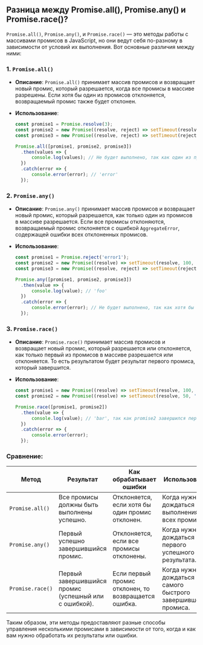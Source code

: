 ## Разница между Promise.all(), Promise.any() и Promise.race()?

`Promise.all()`, `Promise.any()`, и `Promise.race()` — это методы работы с массивами промисов в JavaScript, но они ведут себя по-разному в зависимости от условий их выполнения. Вот основные различия между ними:

### 1. `Promise.all()`

- **Описание**: `Promise.all()` принимает массив промисов и возвращает новый промис, который разрешается, когда все промисы в массиве разрешены. Если хотя бы один из промисов отклоняется, возвращаемый промис также будет отклонен.
  
- **Использование**:
  ```javascript
  const promise1 = Promise.resolve(3);
  const promise2 = new Promise((resolve, reject) => setTimeout(resolve, 100, 'foo'));
  const promise3 = new Promise((resolve, reject) => setTimeout(reject, 200, 'error'));

  Promise.all([promise1, promise2, promise3])
    .then(values => {
        console.log(values); // Не будет выполнено, так как один из промисов отклонен
    })
    .catch(error => {
        console.error(error); // 'error'
    });
  ```

### 2. `Promise.any()`

- **Описание**: `Promise.any()` принимает массив промисов и возвращает новый промис, который разрешается, как только один из промисов в массиве разрешается. Если все промисы отклоняются, возвращаемый промис отклоняется с ошибкой `AggregateError`, содержащей ошибки всех отклоненных промисов.
  
- **Использование**:
  ```javascript
  const promise1 = Promise.reject('error1');
  const promise2 = new Promise((resolve) => setTimeout(resolve, 100, 'foo'));
  const promise3 = new Promise((resolve, reject) => setTimeout(reject, 200, 'error2'));

  Promise.any([promise1, promise2, promise3])
    .then(value => {
        console.log(value); // 'foo'
    })
    .catch(error => {
        console.error(error); // Не будет выполнено, так как хотя бы один промис разрешен
    });
  ```

### 3. `Promise.race()`

- **Описание**: `Promise.race()` принимает массив промисов и возвращает новый промис, который разрешается или отклоняется, как только первый из промисов в массиве разрешается или отклоняется. То есть результатом будет результат первого промиса, который завершится.
  
- **Использование**:
  ```javascript
  const promise1 = new Promise((resolve) => setTimeout(resolve, 100, 'foo'));
  const promise2 = new Promise((resolve) => setTimeout(resolve, 50, 'bar'));

  Promise.race([promise1, promise2])
    .then(value => {
        console.log(value); // 'bar', так как promise2 завершился первым
    })
    .catch(error => {
        console.error(error);
    });
  ```

### Сравнение:

| **Метод**         | **Результат**                                      | **Как обрабатывает ошибки**                           | **Использование**                                            |
|-------------------|---------------------------------------------------|------------------------------------------------------|--------------------------------------------------------------|
| `Promise.all()`    | Все промисы должны быть выполнены успешно.        | Отклоняется, если хотя бы один промис отклонен.        | Когда нужно дождаться выполнения всех промисов.               |
| `Promise.any()`    | Первый успешно завершившийся промис.              | Отклоняется, если все промисы отклонены.               | Когда нужно дождаться первого успешного результата.           |
| `Promise.race()`   | Первый завершившийся промис (успешный или с ошибкой). | Если первый промис отклонен, то возвращается ошибка.   | Когда нужно дождаться самого быстрого завершившегося промиса. |

Таким образом, эти методы предоставляют разные способы управления несколькими промисами в зависимости от того, когда и как вам нужно обработать их результаты или ошибки.